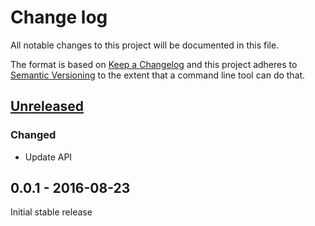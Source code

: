 # Change log

All notable changes to this project will be documented in this file.

The format is based on [Keep a Changelog](http://keepachangelog.com/) 
and this project adheres to [Semantic Versioning](http://semver.org/) to the extent that a command line tool can do that.

## [Unreleased]

### Changed
- Update API 

## 0.0.1 - 2016-08-23

Initial stable release

[Unreleased]: https://github.com/liviu-/average-pixels/compare/v0.0.1...HEAD
